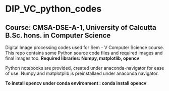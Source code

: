 # DIP_VC_python_codes

Course: CMSA-DSE-A-1, University of Calcutta
B.Sc. hons. in Computer Science
---------------------------------------------------------------------------
Digital Image processing codes used for Sem - V Computer Science course. This repo contains some Python source code files and required images and final images too.
**Required libraries: Numpy, matplotlib, opencv**

Python notebooks are provided, created under anaconda-navigator for ease of use. Numpy and matplotplib is preinstallaed under anaconda navigator.

**To install opencv under conda environment : conda install opencv** 


